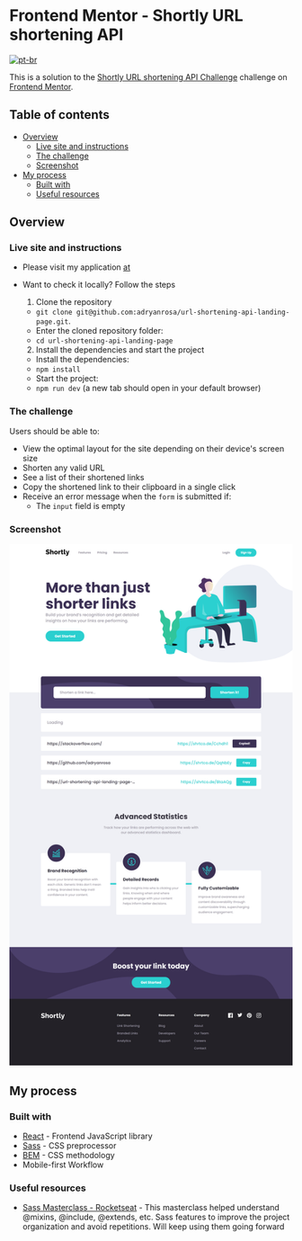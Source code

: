# Frontend Mentor - Shortly URL shortening API
[![pt-br](https://img.shields.io/badge/lang-pt--br-green.svg)](https://github.com/adryanrosa/url-shortening-api-landing-page/blob/main/README.md)

This is a solution to the [Shortly URL shortening API Challenge](https://www.frontendmentor.io/challenges/url-shortening-api-landing-page-2ce3ob-G) challenge on [Frontend Mentor](https://www.frontendmentor.io).

## Table of contents

- [Overview](#overview)
  - [Live site and instructions](#live-site-and-instructions)
  - [The challenge](#the-challenge)
  - [Screenshot](#screenshot)
- [My process](#my-process)
  - [Built with](#built-with)
  - [Useful resources](#useful-resources)
  <!-- - [O que aprendi](#o-que-aprendi)
  - [Desenvolvimento contínuo](#desenvolvimento-contínuo) -->
<!-- - [Autor](#autor) -->

## Overview

### Live site and instructions

- Please visit my application [at](https://url-shortening-api-landing-page-adryanrosa.vercel.app/)
- Want to check it locally? Follow the steps
  1. Clone the repository
    * `git clone git@github.com:adryanrosa/url-shortening-api-landing-page.git`.
    * Enter the cloned repository folder:
     * `cd url-shortening-api-landing-page`

  2. Install the dependencies and start the project
    * Install the dependencies:
     * `npm install`
    * Start the project:
     * `npm run dev` (a new tab should open in your default browser)

### The challenge

Users should be able to:

- View the optimal layout for the site depending on their device's screen size
- Shorten any valid URL
- See a list of their shortened links
- Copy the shortened link to their clipboard in a single click
- Receive an error message when the `form` is submitted if:
  - The `input` field is empty

### Screenshot

![screenshot](./screenshot.png)

## My process

### Built with

- [React](https://reactjs.org/) - Frontend JavaScript library
- [Sass](https://sass-lang.com/) - CSS preprocessor
- [BEM](http://getbem.com/introduction/) - CSS methodology
- Mobile-first Workflow

### Useful resources

- [Sass Masterclass - Rocketseat](https://www.youtube.com/watch?v=BaI8dHUthLA) - This masterclass helped understand @mixins, @include, @extends, etc. Sass features to improve the project organization and avoid repetitions. Will keep using them going forward

<!-- ### O que aprendi

Use this section to recap over some of your major learnings while working through this project. Writing these out and providing code samples of areas you want to highlight is a great way to reinforce your own knowledge.

To see how you can add code snippets, see below:

```html
<h1>Some HTML code I'm proud of</h1>
```
```css
.proud-of-this-css {
  color: papayawhip;
}
```
```js
const proudOfThisFunc = () => {
  console.log('🎉')
}
```

### Desenvolvimento contínuo

Use this section to outline areas that you want to continue focusing on in future projects. These could be concepts you're still not completely comfortable with or techniques you found useful that you want to refine and perfect. -->

<!-- ## Autor

- Website - [Add your name here](https://www.your-site.com)
- Frontend Mentor - [@yourusername](https://www.frontendmentor.io/profile/yourusername)
- Twitter - [@yourusername](https://www.twitter.com/yourusername) -->
